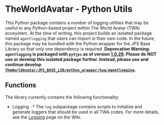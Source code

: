 # TheWorldAvatar - Python Utils

This Python package contains a number of logging utilities that may be useful to any Python-based project within The World Avatar (TWA) ecosystem. At the time of writing, this project builds an isolated package named `agentlogging` that users can import in their own code. In the future, this package may be bundled with the Python wrapper for the JPS Base Library so that only one dependency is required. **Deprecation Warning: `agentlogging` is packaged with `py4jps` as of version [1.0.29](https://pypi.org/project/py4jps/1.0.29/). Please do NOT use or develop this isolated package further. Instead, please use and continue develop [`TheWorldAvatar/JPS_BASE_LIB/python_wrapper/twa/agentlogging`](https://github.com/cambridge-cares/TheWorldAvatar/tree/main/JPS_BASE_LIB/python_wrapper/twa/agentlogging).**

## Functions

The library currently contains the following functionality:

* Logging
..* The `log` subpackage contains scripts to initialise and generate loggers that should be used in all TWA codes. For more details, see the [Logging](https://github.com/cambridge-cares/TheWorldAvatar/wiki/Logging) page on the Wiki.